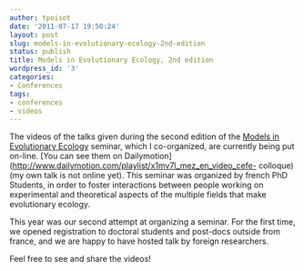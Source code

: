 ```yaml
---
author: tpoisot
date: '2011-07-17 19:50:24'
layout: post
slug: models-in-evolutionary-ecology-2nd-edition
status: publish
title: Models in Evolutionary Ecology, 2nd edition
wordpress_id: '3'
categories:
- Conferences
tags:
- conferences
- videos
---
```


The videos of the talks given during the second edition of the [Models in
Evolutionary Ecology](http://www.seminar-mee.org/home/programme) seminar,
which I co-organized, are currently being put on-line. [You can see them on
Dailymotion](http://www.dailymotion.com/playlist/x1mv7l_mez_en_video_cefe-
colloque) (my own talk is not online yet). This seminar was organized by
french PhD Students, in order to foster interactions between people working on
experimental and theoretical aspects of the multiple fields that make
evolutionary ecology.

This year was our second attempt at organizing a seminar. For the first time,
we opened registration to doctoral students and post-docs outside from france,
and we are happy to have hosted talk by foreign researchers.

Feel free to see and share the videos!

